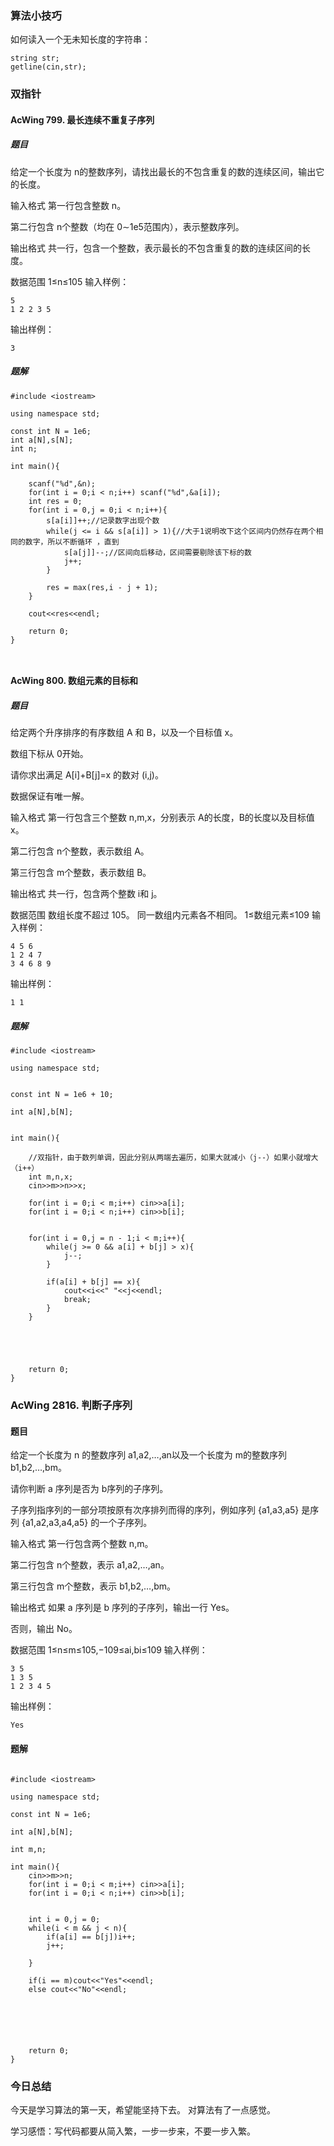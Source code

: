 ### 算法小技巧

如何读入一个无未知长度的字符串：

```
string str;
getline(cin,str);

```


### 双指针


#### AcWing 799. 最长连续不重复子序列

##### 题目
给定一个长度为 n的整数序列，请找出最长的不包含重复的数的连续区间，输出它的长度。

输入格式
第一行包含整数 n。

第二行包含 n个整数（均在 0∼1e5范围内），表示整数序列。

输出格式
共一行，包含一个整数，表示最长的不包含重复的数的连续区间的长度。

数据范围
1≤n≤105
输入样例：
```
5
1 2 2 3 5

```
输出样例：

```
3
```


##### 题解
```
#include <iostream>

using namespace std;
 
const int N = 1e6;
int a[N],s[N];
int n;

int main(){
	
	scanf("%d",&n);
	for(int i = 0;i < n;i++) scanf("%d",&a[i]);
	int res = 0;
	for(int i = 0,j = 0;i < n;i++){
		s[a[i]]++;//记录数字出现个数 
		while(j <= i && s[a[i]] > 1){//大于1说明改下这个区间内仍然存在两个相同的数字，所以不断循环 ，直到 
			s[a[j]]--;//区间向后移动，区间需要剔除该下标的数 
			j++;
		}
		
		res = max(res,i - j + 1);
	} 
	
	cout<<res<<endl;
	
	return 0;
}



```

#### AcWing 800. 数组元素的目标和


##### 题目

给定两个升序排序的有序数组 A 和 B，以及一个目标值 x。

数组下标从 0开始。

请你求出满足 A[i]+B[j]=x 的数对 (i,j)。

数据保证有唯一解。

输入格式
第一行包含三个整数 n,m,x，分别表示 A的长度，B的长度以及目标值 x。

第二行包含 n个整数，表示数组 A。

第三行包含 m个整数，表示数组 B。

输出格式
共一行，包含两个整数 i和 j。

数据范围
数组长度不超过 105。
同一数组内元素各不相同。
1≤数组元素≤109
输入样例：

```
4 5 6
1 2 4 7
3 4 6 8 9
```

输出样例：

```
1 1

```



##### 题解


```
#include <iostream>

using namespace std;


const int N = 1e6 + 10;

int a[N],b[N];


int main(){
    
    //双指针，由于数列单调，因此分别从两端去遍历，如果大就减小（j--）如果小就增大（i++）
    int m,n,x;
    cin>>m>>n>>x;
    
    for(int i = 0;i < m;i++) cin>>a[i];
    for(int i = 0;i < n;i++) cin>>b[i];
    
    
    for(int i = 0,j = n - 1;i < m;i++){
        while(j >= 0 && a[i] + b[j] > x){
            j--;
        }
        
        if(a[i] + b[j] == x){
            cout<<i<<" "<<j<<endl;
            break;
        }
    }
    
    
    

    
    return 0;
}

```

### AcWing 2816. 判断子序列

#### 题目
给定一个长度为 n 的整数序列 a1,a2,…,an以及一个长度为 m的整数序列 b1,b2,…,bm。

请你判断 a 序列是否为 b序列的子序列。

子序列指序列的一部分项按原有次序排列而得的序列，例如序列 {a1,a3,a5} 是序列 {a1,a2,a3,a4,a5} 的一个子序列。

输入格式
第一行包含两个整数 n,m。

第二行包含 n个整数，表示 a1,a2,…,an。

第三行包含 m个整数，表示 b1,b2,…,bm。

输出格式
如果 a 序列是 b 序列的子序列，输出一行 Yes。

否则，输出 No。

数据范围
1≤n≤m≤105,−109≤ai,bi≤109
输入样例：

```
3 5
1 3 5
1 2 3 4 5
```

输出样例：

```
Yes
```
#### 题解


```

#include <iostream>

using namespace std;

const int N = 1e6;

int a[N],b[N];

int m,n;

int main(){
    cin>>m>>n;
    for(int i = 0;i < m;i++) cin>>a[i];
    for(int i = 0;i < n;i++) cin>>b[i];
    
    
    int i = 0,j = 0;
    while(i < m && j < n){
        if(a[i] == b[j])i++;
        j++;
        
    }
    
    if(i == m)cout<<"Yes"<<endl;
    else cout<<"No"<<endl;
    
    
 
    
    
    
    return 0;
}

```



### 今日总结

今天是学习算法的第一天，希望能坚持下去。
对算法有了一点感觉。

学习感悟：写代码都要从简入繁，一步一步来，不要一步入繁。























